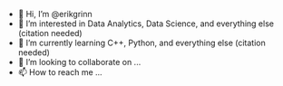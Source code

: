 - 👋 Hi, I’m @erikgrinn
- 👀 I’m interested in Data Analytics, Data Science, and everything else (citation needed)
- 🌱 I’m currently learning C++, Python, and everything else (citation needed)
- 💞️ I’m looking to collaborate on ...
- 📫 How to reach me ...

<!---
erikgrinn/erikgrinn is a ✨ special ✨ repository because its `README.md` (this file) appears on your GitHub profile.
You can click the Preview link to take a look at your changes.
--->
